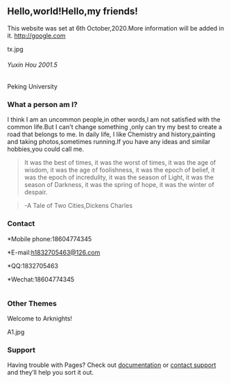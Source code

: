 ## Hello,world!Hello,my friends!

This website was set at 6th October,2020.More information will be added in it.
http://google.com

tx.jpg

###### Yuxin Hou 2001.5 
Peking University

### What a person am I?

I think I am an uncommon people,in other words,I am not satisfied with the common life.But I can't change something ,only can try my best to create a road that belongs to me.
In daily life, I like Chemistry and history,painting and taking photos,sometimes running.If you have any ideas and similar hobbies,you could call me.

>It was the best of times, it was the worst of times, it was the age of wisdom, it was the age of foolishness, it was the epoch of belief, it was the epoch of incredulity, it was the season of Light, it was the season of Darkness, it was the spring of hope, it was the winter of despair.

>-A Tale of Two Cities,Dickens Charles


### Contact
*Mobile phone:18604774345

*E-mail:h1832705463@126.com

*QQ:1832705463

*Wechat:18604774345

```markdown


```

### Other Themes

Welcome to Arknights!

A1.jpg

### Support 

Having trouble with Pages? Check out [documentation](https://docs.github.com/categories/github-pages-basics/) or [contact support](https://github.com/contact) and they’ll help you sort it out.
